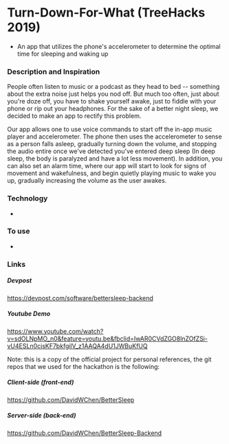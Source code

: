 # Turn-Down-For-What (TreeHacks 2019)
- An app that utilizes the phone's accelerometer to determine the optimal time for sleeping and waking up


### Description and Inspiration
People often listen to music or a podcast as they head to bed -- something about the extra noise just helps you nod off. But much too often, just about you're doze off, you have to shake yourself awake, just to fiddle with your phone or rip out your headphones. For the sake of a better night sleep, we decided to make an app to rectify this problem.

Our app allows one to use voice commands to start off the in-app music player and accelerometer. The phone then uses the accelerometer to sense as a person falls asleep, gradually turning down the volume, and stopping the audio entire once we've detected you've entered deep sleep (In deep sleep, the body is paralyzed and have a lot less movement). In addition, you can also set an alarm time, where our app will start to look for signs of movement and wakefulness, and begin quietly playing music to wake you up, gradually increasing the volume as the user awakes.

### Technology 
- 

### To use
- 


### Links
##### Devpost
https://devpost.com/software/bettersleep-backend
##### Youtube Demo
https://www.youtube.com/watch?v=sdOLNpMO_n0&feature=youtu.be&fbclid=IwAR0CVdZGO8lnZOfZSi-vU4ESLn0cjsKF7bkfgilV_z1AAQA4dU1JWBuKfUQ


Note: this is a copy of the official project for personal references, the git repos that we used for the hackathon is the following:

##### Client-side (front-end)
https://github.com/DavidWChen/BetterSleep

##### Server-side (back-end)
https://github.com/DavidWChen/BetterSleep-Backend




